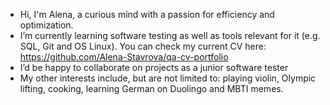 - Hi, I'm Alena, a curious mind with a passion for efficiency and optimization.  
- I’m currently learning software testing as well as tools relevant for it (e.g. SQL, Git and OS Linux). You can check my current CV here: https://github.com/Alena-Stavrova/qa-cv-portfolio
- I’d be happy to collaborate on projects as a junior software tester
- My other interests include, but are not limited to: playing violin, Olympic lifting, cooking, learning German on Duolingo and MBTI memes. 


<!---
Alena-Stavrova/Alena-Stavrova is a ✨ special ✨ repository because its `README.md` (this file) appears on your GitHub profile.
You can click the Preview link to take a look at your changes.
--->

